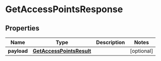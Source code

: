 # GetAccessPointsResponse

## Properties
Name | Type | Description | Notes
------------ | ------------- | ------------- | -------------
**payload** | [**GetAccessPointsResult**](GetAccessPointsResult.md) |  |  [optional]
